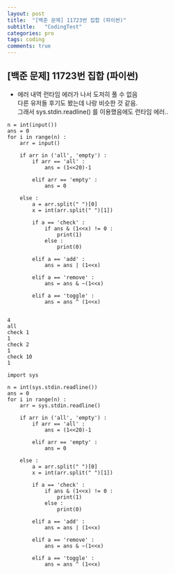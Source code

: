 ```yaml
---
layout: post
title:  "[백준 문제] 11723번 집합 (파이썬)"
subtitle:   "CodingTest"
categories: pro
tags: coding
comments: true
---
```


## [백준 문제] 11723번 집합 (파이썬)  
  


- 에러 내역 
런타임 에러가 나서 도저히 풀 수 없음  
다른 유저들 후기도 봤는데 나랑 비슷한 것 같음.  
그래서 sys.stdin.readline() 를 이용했음에도 런타임 에러..  

```
n = int(input())
ans = 0
for i in range(n) :
    arr = input()
    
    if arr in ('all', 'empty') :
        if arr == 'all' :
            ans = (1<<20)-1

        elif arr == 'empty' :
            ans = 0

    else :       
        a = arr.split(" ")[0]
        x = int(arr.split(" ")[1])
        
        if a == 'check' :
            if ans & (1<<x) != 0 :
                print(1)
            else :
                print(0)

        elif a == 'add' :
            ans = ans | (1<<x)

        elif a == 'remove' :
            ans = ans & ~(1<<x)

        elif a == 'toggle' :
            ans = ans ^ (1<<x)
   
```

    4
    all
    check 1
    1
    check 2
    1
    check 10
    1
    


```
import sys

n = int(sys.stdin.readline())
ans = 0
for i in range(n) :
    arr = sys.stdin.readline()
    
    if arr in ('all', 'empty') :
        if arr == 'all' :
            ans = (1<<20)-1

        elif arr == 'empty' :
            ans = 0

    else :       
        a = arr.split(" ")[0]
        x = int(arr.split(" ")[1])
        
        if a == 'check' :
            if ans & (1<<x) != 0 :
                print(1)
            else :
                print(0)

        elif a == 'add' :
            ans = ans | (1<<x)

        elif a == 'remove' :
            ans = ans & ~(1<<x)

        elif a == 'toggle' :
            ans = ans ^ (1<<x)
   
    
```
